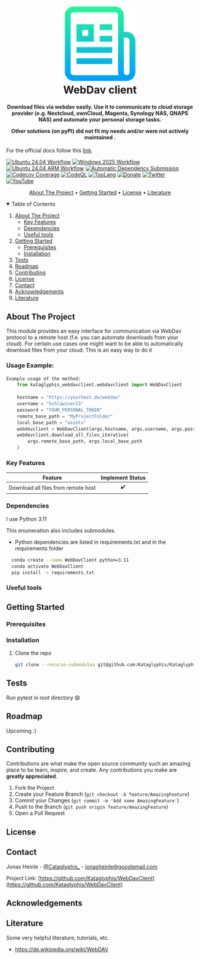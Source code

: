 <h1 align="center">
  <br>
  <a href="https://jonasheinle.de"><img src="images/logo.png" alt="logo" width="200"></a>
  <br>
  WebDav client
  <br>
</h1>

<!-- <h1 align="center">
  <br>
  <a href="https://jonasheinle.de"><img src="images/vulkan-logo.png" alt="VulkanEngine" width="200"></a>
  <a href="https://jonasheinle.de"><img src="images/Engine_logo.png" alt="VulkanEngine" width="200"></a>
  <a href="https://jonasheinle.de"><img src="images/glm_logo.png" alt="VulkanEngine" width="200"></a>
</h1> -->

<h4 align="center">Download files via webdav easily. Use it to communicate to cloud storage provider (e.g. Nextcloud, ownCloud, Magenta, Synology NAS,
QNAPS NAS) and automate your personal storage tasks.  

</br>

**__Other solutions (on pyPI) did not fit my needs and/or were not actively maintained__**
 <a href="https://jonasheinle.de" target="_blank"></a>.</h4>

For the official docs follow this [link](https://webdavclient.jonasheinle.de/).

<!-- [![Linux build](https://github.com/Kataglyphis/GraphicsEngineVulkan/actions/workflows/Linux.yml/badge.svg)](https://github.com/Kataglyphis/GraphicsEngineVulkan/actions/workflows/Linux.yml)
[![Windows build](https://github.com/Kataglyphis/GraphicsEngineVulkan/actions/workflows/Windows.yml/badge.svg)](https://github.com/Kataglyphis/GraphicsEngineVulkan/actions/workflows/Windows.yml)
-->
[![Ubuntu 24.04 Workflow](https://github.com/Kataglyphis/Kataglyphis-WebDavClient/actions/workflows/ubuntu-24.04.yml/badge.svg)](https://github.com/Kataglyphis/Kataglyphis-PythonProjectTemplate/actions/workflows/ubuntu-24.04.yml)
[![Windows 2025 Workflow](https://github.com/Kataglyphis/Kataglyphis-WebDavClient/actions/workflows/windows-2025.yml/badge.svg)](https://github.com/Kataglyphis/Kataglyphis-PythonProjectTemplate/actions/workflows/windows-2025.yml)
[![Ubuntu 24.04 ARM Workflow](https://github.com/Kataglyphis/Kataglyphis-WebDavClient/actions/workflows/ubuntu-24.04-arm.yml/badge.svg)](https://github.com/Kataglyphis/Kataglyphis-PythonProjectTemplate/actions/workflows/ubuntu-24.04-arm.yml)
[![Automatic Dependency Submission](https://github.com/Kataglyphis/Kataglyphis-WebDavClient/actions/workflows/dependency-graph/auto-submission/badge.svg)](https://github.com/Kataglyphis/Kataglyphis-WebDavClient/actions/workflows/dependency-graph/auto-submission)
[![Codecov Coverage](https://codecov.io/gh/Kataglyphis/WebDavClient/branch/main/graph/badge.svg)](https://codecov.io/gh/Kataglyphis/WebDavClient)
[![CodeQL](https://github.com/Kataglyphis/Kataglyphis-WebDavClient/actions/workflows/github-code-scanning/codeql/badge.svg)](https://github.com/Kataglyphis/Kataglyphis-WebDavClient/actions/workflows/github-code-scanning/codeql)
[![TopLang](https://img.shields.io/github/languages/top/Kataglyphis/WebDavClient)]()
[![Donate](https://img.shields.io/badge/Donate-PayPal-green.svg)](https://www.paypal.com/paypalme/JonasHeinle)
[![Twitter](https://img.shields.io/twitter/follow/Cataglyphis_?style=social)](https://twitter.com/Cataglyphis_)
[![YouTube](https://img.shields.io/youtube/channel/subscribers/UC3LZiH4sZzzaVBCUV8knYeg?style=social)](https://www.youtube.com/channel/UC3LZiH4sZzzaVBCUV8knYeg)

<p align="center">
  <a href="#about-the-project">About The Project</a> •
  <a href="#getting-started">Getting Started</a> •
  <a href="#license">License</a> •
  <a href="#literature">Literature</a>
</p>

<!-- TABLE OF CONTENTS -->
<details open="open">
  <summary>Table of Contents</summary>
  <ol>
    <li>
      <a href="#about-the-project">About The Project</a>
      <ul>
        <li><a href="#key-features">Key Features</a></li>
      </ul>
      <ul>
        <li><a href="#dependencies">Dependencies</a></li>
      </ul>
      <ul>
        <li><a href="#useful-tools">Useful tools</a></li>
      </ul>
    </li>
    <li>
      <a href="#getting-started">Getting Started</a>
      <ul>
        <li><a href="#prerequisites">Prerequisites</a></li>
        <li><a href="#installation">Installation</a></li>
      </ul>
    </li>
    <li><a href="#tests">Tests</a></li>
    <li><a href="#roadmap">Roadmap</a></li>
    <li><a href="#contributing">Contributing</a></li>
    <li><a href="#license">License</a></li>
    <li><a href="#contact">Contact</a></li>
    <li><a href="#acknowledgements">Acknowledgements</a></li>
    <li><a href="#literature">Literature</a></li>
  </ol>
</details>

<!-- ABOUT THE PROJECT -->
## About The Project

<!-- <h1 align="center">
  <br>
  <a href="https://jonasheinle.de"><img src="images/Screenshot1.png" alt="VulkanEngine" width="400"></a>
  <a href="https://jonasheinle.de"><img src="images/Screenshot2.png" alt="VulkanEngine" width="400"></a>
  <a href="https://jonasheinle.de"><img src="images/Screenshot3.png" alt="VulkanEngine" width="700"></a>
</h1> -->

<!-- [![Kataglyphis Engine][product-screenshot1]](https://jonasheinle.de)
[![Kataglyphis Engine][product-screenshot2]](https://jonasheinle.de)
[![Kataglyphis Engine][product-screenshot3]](https://jonasheinle.de) -->

This module provides an easy interface for communication via WebDav protocol
to a remote host (f.e. you can automate downloads from your cloud).
For certain use cases one might want to be able to automatically download
files from your cloud. This is an easy way to do it

### Usage Example:

```python
Example usage of the method:
    from kataglyphis_webdavclient.webdavclient import WebDavClient
    
    hostname = "https://yourhost.de/webdav"
    username = "Schlawiner23"
    password = "YOUR_PERSONAL_TOKEN"
    remote_base_path = "MyProjectFolder"
    local_base_path = "assets"
    webdevclient = WebDavClient(args.hostname, args.username, args.password)
    webdevclient.download_all_files_iterative(
        args.remote_base_path, args.local_base_path
    )
```

### Key Features

<!-- ❌  -->
|          Feature                    |   Implement Status |
| ------------------------------------| :----------------: |
| Download all files from remote host |         ✔️         |

### Dependencies
I use Python 3.11

This enumeration also includes submodules.

* Python dependencies are listed in requirements.txt and in the 
  requirements folder

```bash
  conda create --name WebDavClient python=3.11
  conda activate WebDavClient
  pip install -r requirements.txt
```
<!-- * [Vulkan 1.3](https://www.vulkan.org/) -->

### Useful tools

<!-- * [cppcheck](https://cppcheck.sourceforge.io/) -->

<!-- GETTING STARTED -->
## Getting Started

### Prerequisites

### Installation

1. Clone the repo
   ```sh
   git clone --recurse-submodules git@github.com:Kataglyphis/Kataglyphis-WebDavClient.git
   ```

## Tests
Run pytest in root directory :smile:

<!-- ROADMAP -->
## Roadmap
Upcoming :)
<!-- See the [open issues](https://github.com/othneildrew/Best-README-Template/issues) for a list of proposed features (and known issues). -->



<!-- CONTRIBUTING -->
## Contributing

Contributions are what make the open source community such an amazing place to be learn, inspire, and create. Any contributions you make are **greatly appreciated**.

1. Fork the Project
2. Create your Feature Branch (`git checkout -b feature/AmazingFeature`)
3. Commit your Changes (`git commit -m 'Add some AmazingFeature'`)
4. Push to the Branch (`git push origin feature/AmazingFeature`)
5. Open a Pull Request


<!-- LICENSE -->
## License

<!-- CONTACT -->
## Contact

Jonas Heinle - [@Cataglyphis_](https://twitter.com/Cataglyphis_) - jonasheinle@googlemail.com

Project Link: [https://github.com/Kataglyphis/WebDavClient](https://github.com/Kataglyphis/WebDavClient)


<!-- ACKNOWLEDGEMENTS -->
## Acknowledgements

<!-- Thanks for free 3D Models: 
* [Morgan McGuire, Computer Graphics Archive, July 2017 (https://casual-effects.com/data)](http://casual-effects.com/data/)
* [Viking room](https://sketchfab.com/3d-models/viking-room-a49f1b8e4f5c4ecf9e1fe7d81915ad38) -->

## Literature 

Some very helpful literature, tutorials, etc. 

  * https://de.wikipedia.org/wiki/WebDAV

<!-- CMake/C++
* [Cpp best practices](https://github.com/cpp-best-practices/cppbestpractices)

Vulkan
* [Udemy course by Ben Cook](https://www.udemy.com/share/102M903@JMHgpMsdMW336k2s5Ftz9FMx769wYAEQ7p6GMAPBsFuVUbWRgq7k2uY6qBCG6UWNPQ==/)
* [Vulkan Tutorial](https://vulkan-tutorial.com/)
* [Vulkan Raytracing Tutorial](https://developer.nvidia.com/rtx/raytracing/vkray)
* [Vulkan Tutorial; especially chapter about integrating imgui](https://frguthmann.github.io/posts/vulkan_imgui/)
* [NVidia Raytracing tutorial with Vulkan](https://nvpro-samples.github.io/vk_raytracing_tutorial_KHR/)
* [Blog from Sascha Willems](https://www.saschawillems.de/)

Physically Based Shading
* [Advanced Global Illumination by Dutre, Bala, Bekaert](https://www.oreilly.com/library/view/advanced-global-illumination/9781439864951/)
* [The Bible: PBR book](https://pbr-book.org/3ed-2018/Reflection_Models/Microfacet_Models)
* [Real shading in Unreal engine 4](https://blog.selfshadow.com/publications/s2013-shading-course/karis/s2013_pbs_epic_notes_v2.pdf)
* [Physically Based Shading at Disney](https://blog.selfshadow.com/publications/s2012-shading-course/burley/s2012_pbs_disney_brdf_notes_v3.pdf)
* [RealTimeRendering](https://www.realtimerendering.com/)
* [Understanding the Masking-Shadowing Function in Microfacet-Based BRDFs](https://hal.inria.fr/hal-01024289/)
* [Sampling the GGX Distribution of Visible Normals](https://pdfs.semanticscholar.org/63bc/928467d760605cdbf77a25bb7c3ad957e40e.pdf)

Path tracing
* [NVIDIA Path tracing Tutorial](https://github.com/nvpro-samples/vk_mini_path_tracer/blob/main/vk_mini_path_tracer/main.cpp) -->

<!-- MARKDOWN LINKS & IMAGES -->
<!-- https://www.markdownguide.org/basic-syntax/#reference-style-links -->
[contributors-shield]: https://img.shields.io/github/contributors/othneildrew/Best-README-Template.svg?style=for-the-badge
[contributors-url]: https://github.com/othneildrew/Best-README-Template/graphs/contributors
[forks-shield]: https://img.shields.io/github/forks/othneildrew/Best-README-Template.svg?style=for-the-badge
[forks-url]: https://github.com/othneildrew/Best-README-Template/network/members
[stars-shield]: https://img.shields.io/github/stars/othneildrew/Best-README-Template.svg?style=for-the-badge
[stars-url]: https://github.com/othneildrew/Best-README-Template/stargazers
[issues-shield]: https://img.shields.io/github/issues/othneildrew/Best-README-Template.svg?style=for-the-badge
[issues-url]: https://github.com/othneildrew/Best-README-Template/issues
[license-shield]: https://img.shields.io/github/license/othneildrew/Best-README-Template.svg?style=for-the-badge
[license-url]: https://github.com/othneildrew/Best-README-Template/blob/master/LICENSE.txt
[linkedin-shield]: https://img.shields.io/badge/-LinkedIn-black.svg?style=for-the-badge&logo=linkedin&colorB=555
[linkedin-url]: https://www.linkedin.com/in/jonas-heinle-0b2a301a0/
